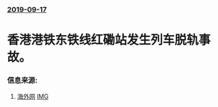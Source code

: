 ### [2019-09-17](/news/2019/09/17/index.md)

##### 
# 香港港铁东铁线红磡站发生列车脱轨事故。 




### 信息来源:

1. [海外网](https://news.ifeng.com/c/7q2KxWpSgHg) [IMG](https://x0.ifengimg.com/ucms/2019_38/98993E40EC80E4A195B7C5B71F37AA7981C5598D_w589_h393.png)
